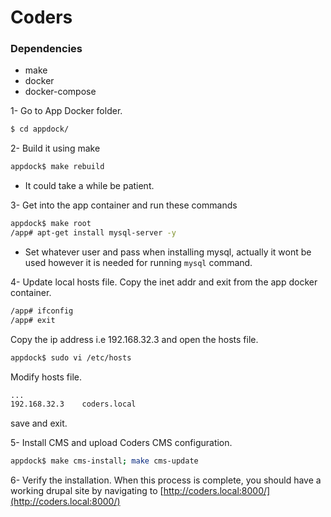 # Coders


### Dependencies ###

* make
* docker
* docker-compose

1- Go to App Docker folder.
```sh
$ cd appdock/
```

2- Build it using make
```sh
appdock$ make rebuild
```
* It could take a while be patient.

3- Get into the app container and run these commands
```sh
appdock$ make root
/app# apt-get install mysql-server -y
```
* Set whatever user and pass when installing mysql, actually it wont be used however it is needed for running `mysql` command.

4- Update local hosts file.
Copy the inet addr and exit from the app docker container.
```sh
/app# ifconfig
/app# exit
```
Copy the ip address i.e 192.168.32.3 and open the hosts file.
```sh
appdock$ sudo vi /etc/hosts
```
Modify hosts file.
```sh
...
192.168.32.3    coders.local

```
save and exit.

5- Install CMS and upload Coders CMS configuration.
```sh
appdock$ make cms-install; make cms-update
```
6- Verify the installation. When this process is complete, you should have a working drupal site by navigating to [http://coders.local:8000/](http://coders.local:8000/)
